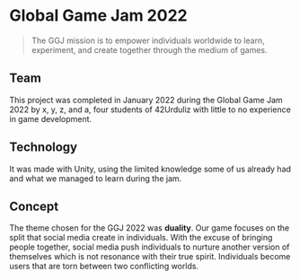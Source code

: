# Global Game Jam 2022

> The GGJ mission is to empower individuals worldwide to learn, experiment, and create together through the medium of games. 

## Team
This project was completed in January 2022 during the Global Game Jam 2022 by x, y, z, and a, four students of 42Urduliz with little to no experience in game development.

## Technology
It was made with Unity, using the limited knowledge some of us already had and what we managed to learn during the jam.


## Concept
The theme chosen for the GGJ 2022 was **duality**. Our game focuses on the split that social media create in individuals. With the excuse of bringing people together, social media push individuals to nurture another version of themselves which is not resonance with their true spirit. Individuals become users that are torn between two conflicting worlds. 

